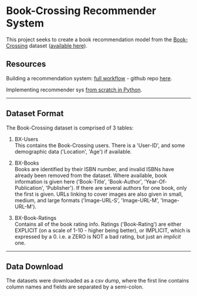 # Book-Crossing Recommender System

This project seeks to create a book recommendation model from the [Book-Crossing](http://www.bookcrossing.com/) dataset ([available here](http://www2.informatik.uni-freiburg.de/~cziegler/BX/)).

## Resources
Building a recommendation system: [full workflow](https://towardsdatascience.com/building-a-recommendation-system-for-fragrance-5b00de3829da) - github repo [here](https://github.com/kellypeng/scentmate_rec).

Implementing recommender sys [from scratch in Python](https://cambridgespark.com/content/tutorials/implementing-your-own-recommender-systems-in-Python/index.html).

---------------------------------------------------
## Dataset Format
The Book-Crossing dataset is comprised of 3 tables:

1. BX-Users   
This contains the Book-Crossing users. There is a 'User-ID', and some demographic data ('Location', 'Age') if available.

2. BX-Books  
Books are identified by their ISBN number, and invalid ISBNs have already been removed from the dataset. Where available, book information is given here ('Book-Title', 'Book-Author', 'Year-Of-Publication', 'Publisher'). If there are several authors for one book, only the first is given. URLs linking to cover images are also given in small, medium, and large formats ('Image-URL-S', 'Image-URL-M', 'Image-URL-M').

3. BX-Book-Ratings  
Contains all of the book rating info. Ratings ('Book-Rating') are either EXPLICIT (on a scale of 1-10 - higher being better), or IMPLICIT, which is expressed by a 0. i.e. a ZERO is NOT a bad rating, but just an *implicit* one.

---------------------------------------------------
## Data Download
The datasets were downloaded as a csv dump, where the first line contains column names and fields are separated by a semi-colon.



